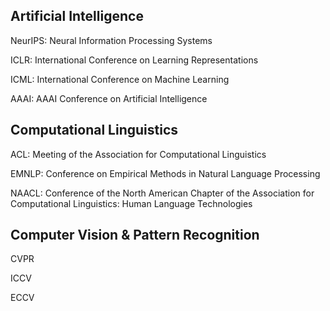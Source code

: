 ## Artificial Intelligence

NeurIPS: Neural Information Processing Systems

ICLR: International Conference on Learning Representations

ICML: International Conference on Machine Learning

AAAI: AAAI Conference on Artificial Intelligence

## Computational Linguistics

ACL: Meeting of the Association for Computational Linguistics

EMNLP: Conference on Empirical Methods in Natural Language Processing

NAACL: Conference of the North American Chapter of the Association for Computational Linguistics: Human Language Technologies

## Computer Vision & Pattern Recognition

CVPR

ICCV

ECCV

